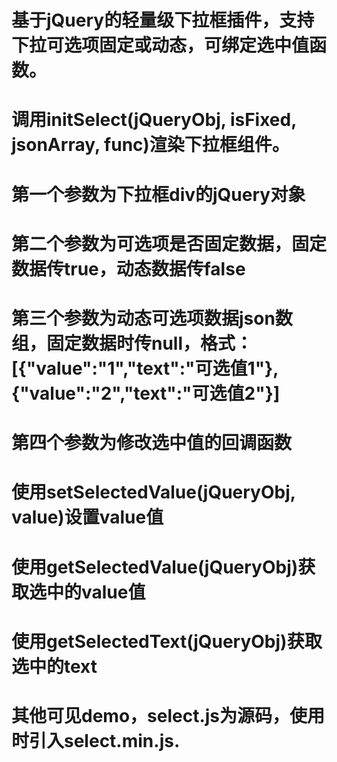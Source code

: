 # 基于jQuery的轻量级下拉框插件，支持下拉可选项固定或动态，可绑定选中值函数。
# 调用initSelect(jQueryObj, isFixed, jsonArray, func)渲染下拉框组件。
# 	第一个参数为下拉框div的jQuery对象
# 	第二个参数为可选项是否固定数据，固定数据传true，动态数据传false
# 	第三个参数为动态可选项数据json数组，固定数据时传null，格式：[{"value":"1","text":"可选值1"},{"value":"2","text":"可选值2"}]
#       第四个参数为修改选中值的回调函数
# 
# 使用setSelectedValue(jQueryObj, value)设置value值
# 使用getSelectedValue(jQueryObj)获取选中的value值
# 使用getSelectedText(jQueryObj)获取选中的text
# 其他可见demo，select.js为源码，使用时引入select.min.js.